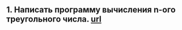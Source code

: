 ## 1. Написать программу вычисления n-ого треугольного числа. [url](https://ru.wikipedia.org/wiki/Треугольное_число)
